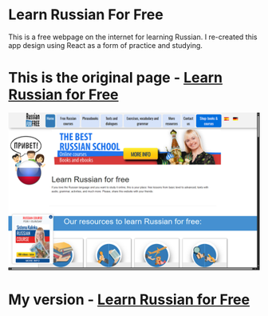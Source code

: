 # Learn Russian For Free

This is a free webpage on the internet for learning Russian.
I re-created this app design using React as a form of practice and studying. 

# This is the original page - <a href = "https://www.russianforfree.com/">Learn Russian for Free</a>
<img src="public/learnrussianforfree_ofc.png" alt="My Project Image">

# My version - <a href = "https://kawecz.github.io/Learn-Russian-For-Free/">Learn Russian for Free</a>